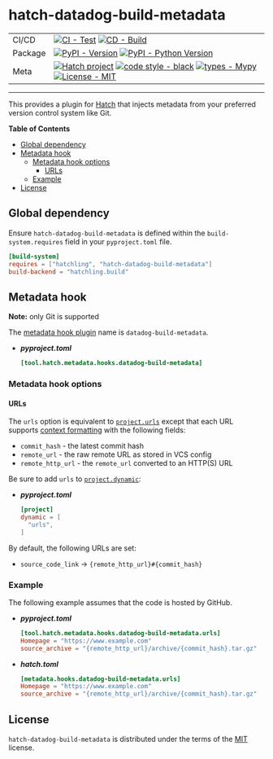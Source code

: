 # hatch-datadog-build-metadata

| | |
| --- | --- |
| CI/CD | [![CI - Test](https://github.com/DataDog/hatch-datadog-build-metadata/actions/workflows/test.yml/badge.svg)](https://github.com/DataDog/hatch-datadog-build-metadata/actions/workflows/test.yml) [![CD - Build](https://github.com/DataDog/hatch-datadog-build-metadata/actions/workflows/build.yml/badge.svg)](https://github.com/DataDog/hatch-datadog-build-metadata/actions/workflows/build.yml) |
| Package | [![PyPI - Version](https://img.shields.io/pypi/v/hatch-datadog-build-metadata.svg?logo=pypi&label=PyPI&logoColor=gold)](https://pypi.org/project/hatch-datadog-build-metadata/) [![PyPI - Python Version](https://img.shields.io/pypi/pyversions/hatch-datadog-build-metadata.svg?logo=python&label=Python&logoColor=gold)](https://pypi.org/project/hatch-datadog-build-metadata/) |
| Meta | [![Hatch project](https://img.shields.io/badge/%F0%9F%A5%9A-Hatch-4051b5.svg)](https://github.com/pypa/hatch) [![code style - black](https://img.shields.io/badge/code%20style-black-000000.svg)](https://github.com/psf/black) [![types - Mypy](https://img.shields.io/badge/types-Mypy-blue.svg)](https://github.com/ambv/black) [![License - MIT](https://img.shields.io/badge/license-MIT-9400d3.svg)](https://spdx.org/licenses/) |

-----

This provides a plugin for [Hatch](https://github.com/pypa/hatch) that injects metadata from your preferred version control system like Git.

**Table of Contents**

- [Global dependency](#global-dependency)
- [Metadata hook](#metadata-hook)
  - [Metadata hook options](#metadata-hook-options)
    - [URLs](#urls)
  - [Example](#example)
- [License](#license)

## Global dependency

Ensure `hatch-datadog-build-metadata` is defined within the `build-system.requires` field in your `pyproject.toml` file.

```toml
[build-system]
requires = ["hatchling", "hatch-datadog-build-metadata"]
build-backend = "hatchling.build"
```

## Metadata hook

**Note:** only Git is supported

The [metadata hook plugin](https://hatch.pypa.io/latest/plugins/metadata-hook/reference/) name is `datadog-build-metadata`.

- ***pyproject.toml***

    ```toml
    [tool.hatch.metadata.hooks.datadog-build-metadata]
    ```

### Metadata hook options

#### URLs

The `urls` option is equivalent to [`project.urls`](https://hatch.pypa.io/latest/config/metadata/#urls) except that each URL supports [context formatting](https://hatch.pypa.io/latest/config/context/) with the following fields:

- `commit_hash` - the latest commit hash
- `remote_url` - the raw remote URL as stored in VCS config
- `remote_http_url` - the `remote_url` converted to an HTTP(S) URL

Be sure to add `urls` to [`project.dynamic`](https://hatch.pypa.io/latest/config/metadata/#dynamic):

- ***pyproject.toml***

    ```toml
    [project]
    dynamic = [
      "urls",
    ]
    ```

By default, the following URLs are set:

- `source_code_link` -> `{remote_http_url}#{commit_hash}`

### Example

The following example assumes that the code is hosted by GitHub.

- ***pyproject.toml***

    ```toml
    [tool.hatch.metadata.hooks.datadog-build-metadata.urls]
    Homepage = "https://www.example.com"
    source_archive = "{remote_http_url}/archive/{commit_hash}.tar.gz"
    ```

- ***hatch.toml***

    ```toml
    [metadata.hooks.datadog-build-metadata.urls]
    Homepage = "https://www.example.com"
    source_archive = "{remote_http_url}/archive/{commit_hash}.tar.gz"
    ```

## License

`hatch-datadog-build-metadata` is distributed under the terms of the [MIT](https://spdx.org/licenses/MIT.html) license.
